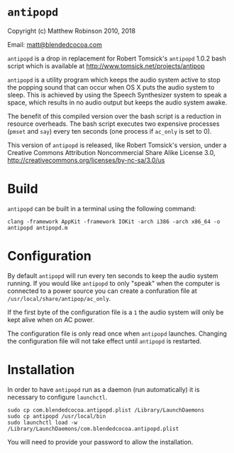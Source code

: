 `antipopd`
==========

Copyright (c) Matthew Robinson 2010, 2018 

Email: matt@blendedcocoa.com

`antipopd` is a drop in replacement for Robert Tomsick's `antipopd` 1.0.2 bash
script which is available at http://www.tomsick.net/projects/antipop

`antipopd` is a utility program which keeps the audio system active to stop
the popping sound that can occur when OS X puts the audio system to sleep.
This is achieved by using the Speech Synthesizer system to speak a space,
which results in no audio output but keeps the audio system awake.

The benefit of this compiled version over the bash script is a reduction
in resource overheads.  The bash script executes two expensive processes 
(`pmset` and `say`) every ten seconds (one process if `ac_only` is set to 0).

This version of `antipopd` is released, like Robert Tomsick's version, under
a Creative Commons Attribution Noncommercial Share Alike License 3.0,
http://creativecommons.org/licenses/by-nc-sa/3.0/us


Build
=====

`antipopd` can be built in a terminal using the following command:

    clang -framework AppKit -framework IOKit -arch i386 -arch x86_64 -o antipopd antipopd.m

Configuration
=============

By default `antipopd` will run every ten seconds to keep the audio system 
running. If you would like `antipopd` to only "speak" when the computer is 
connected to a power source you can create a confuration file 
at `/usr/local/share/antipop/ac_only`.

If the first byte of the configuration file is a `1` the audio system will 
only be kept alive when on AC power. 

The configuration file is only read once when `antipopd` launches. Changing 
the configuration file will not take effect until `antipopd` is restarted.

Installation
============

In order to have `antipopd` run as a daemon (run automatically) it is 
necessary to configure `launchctl`.

	sudo cp com.blendedcocoa.antipopd.plist /Library/LaunchDaemons
	sudo cp antipopd /usr/local/bin
	sudo launchctl load -w /Library/LaunchDaemons/com.blendedcocoa.antipopd.plist

You will need to provide your password to allow the installation.
